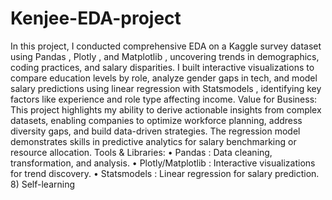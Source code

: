 # Kenjee-EDA-project
 In this project, I conducted comprehensive EDA on a Kaggle survey dataset using Pandas , Plotly , and Matplotlib , uncovering trends in demographics, coding practices, and salary disparities. I built interactive visualizations to compare education levels by role, analyze gender gaps in tech, and model salary predictions using linear regression with Statsmodels , identifying key factors like experience and role type affecting income. Value for Business: This project highlights my ability to derive actionable insights from complex datasets, enabling companies to optimize workforce planning, address diversity gaps, and build data-driven strategies. The regression model demonstrates skills in predictive analytics for salary benchmarking or resource allocation. Tools & Libraries: • Pandas : Data cleaning, transformation, and analysis. • Plotly/Matplotlib : Interactive visualizations for trend discovery. • Statsmodels : Linear regression for salary prediction. 8) Self-learning
